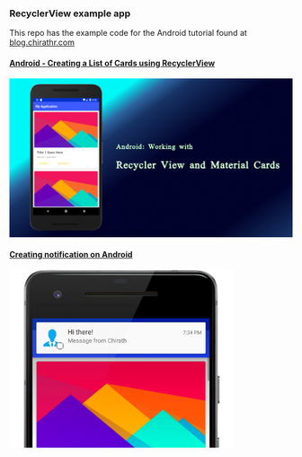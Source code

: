 ### RecyclerView example app

This repo has the example code for the Android tutorial found at [blog.chirathr.com](https://blog.chirathr.com/)

#### [Android - Creating a List of Cards using RecyclerView](https://blog.chirathr.com/android/2018/08/23/android-recycler-view/)
![Recycler View](/screenshots/main_image.jpg)
#### [Creating notification on Android](https://blog.chirathr.com/android/2018/09/06/android-notifications/)
<img src="/screenshots/notifcation_heads_up.png" alt="Heads-up notification" width="400px"/>

